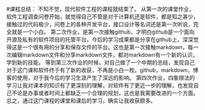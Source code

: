 #课程总结：
不知不觉，现代软件工程的课程就结束了。
从第一次的课堂作业，软件工程调查问卷开始，就觉得自己不管是对于计算机还是软件，都是知之甚少，接触过的代码极少，问卷上的各种开发平台，接口设计等名词还是第一次听说，完全就是一个小白。
第二次作业，是第一次接触github，才明白github是一个面向开源及私有的软件项目的托管平台，今后的学习成果都是分享在github上，深深觉得这是一个很有用的分享和保存文件的平台。这也是第一次接触markdown，每一次编辑markdown文件和分享markdown文件，都对markdown有一个新的认识，学到新的技能。
等到第三次作业的时候，对自己做了一个中期的总结，发现自己对于这门课和软件终于有了新的收获，不再是小白一枚。github，markdown，博客的使用，对于我今后的学习生涯产生了深远的影响。
第四次作业，四象限法的学习让我对课本的知识有了更深刻的理解，对软件有了更近一步的理解，也发现自己不论是办事或者时间上都缺乏一个合理的规划，这也是我需要改进的一个方面。
总之，通过这门课程的课堂和课后的学习，确实让我收获颇多。
